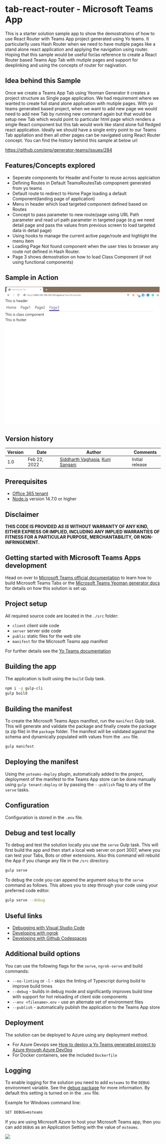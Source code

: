# tab-react-router - Microsoft Teams App

This is a starter solution  sample app to show the demostrations of how to use React Router with Teams App project generated using Yo teams. It particularlly uses Hash Router when we need to have mutiple pages like a stand alone react application and applying the navigation using router. Hoping that this sample would be useful for/as reference to create a React Router based Teams App Tab with mutiple pages and support for deeplinking and using the concepts of router for nagivation.

## Idea behind this Sample
 Once we create a Teams App Tab using Yeoman Generator it creates a project structure as Single page application.
We had requirement where we wanted to create full stand alone application with mutiple pages. With yo teams generated based project, when we want to add new page we would need to add new Tab by running new command again but that would be setup new Tab which would point to particular html page which renders a single React component but this tab would work like stand alone full fledged react application. Ideally we should have a single entry point to our Teams Tab appliation and then all other pages can be navigated using React Router concept. You can find the history behind this sample at below url

https://github.com/pnp/generator-teams/issues/284


## Features/Concepts explored

* Seperate components for Header and Footer to reuse across applciation
* Defining Routes in Default TeamsRoutesTab compopnent generated from yo teams
* Default route to redirect to Home Page loading a default Component(landing page of application)
* Menu in header which load targeted component defined based on Routes
* Concept to pass parameter to new route/page using URL Path parameter and read url path parameter in targeted page (e.g we need detail page and pass the values from previous screen to load targeted data in detail page)
* Using hooks to manage the current active page/route and highlight the menu item
* Loading Page Not found component when the user tries to browser any route not defined in Hash Router.
* Page 3 shows demostration on how to load Class Component (if not using functional components)

## Sample in Action
![Sample in Action](./assets/sampleinaction.gif)


## Version history

Version|Date|Author|Comments
-------|----|----|--------
1.0|Feb 22, 2022|[Siddharth Vaghasia](https://twitter.com/siddh_me), [Kunj Sangani](https://twitter.com/sanganikunj)|Initial release

## Prerequisites

* [Office 365 tenant](https://dev.office.com/sharepoint/docs/spfx/set-up-your-development-environment)
* [Node.js](https://nodejs.org) version 14.7.0 or higher

## Disclaimer

**THIS CODE IS PROVIDED *AS IS* WITHOUT WARRANTY OF ANY KIND, EITHER EXPRESS OR IMPLIED, INCLUDING ANY IMPLIED WARRANTIES OF FITNESS FOR A PARTICULAR PURPOSE, MERCHANTABILITY, OR NON-INFRINGEMENT.**


## Getting started with Microsoft Teams Apps development

Head on over to [Microsoft Teams official documentation](https://developer.microsoft.com/en-us/microsoft-teams) to learn how to build Microsoft Teams Tabs or the [Microsoft Teams Yeoman generator docs](https://github.com/PnP/generator-teams/docs) for details on how this solution is set up.

## Project setup

All required source code are located in the `./src` folder:

* `client` client side code
* `server` server side code
* `public` static files for the web site
* `manifest` for the Microsoft Teams app manifest

For further details see the [Yo Teams documentation](https://github.com/PnP/generator-teams/docs)

## Building the app

The application is built using the `build` Gulp task.

``` bash
npm i -g gulp-cli
gulp build
```

## Building the manifest

To create the Microsoft Teams Apps manifest, run the `manifest` Gulp task. This will generate and validate the package and finally create the package (a zip file) in the `package` folder. The manifest will be validated against the schema and dynamically populated with values from the `.env` file.

``` bash
gulp manifest
```

## Deploying the manifest

Using the `yoteams-deploy` plugin, automatically added to the project, deployment of the manifest to the Teams App store can be done manually using `gulp tenant:deploy` or by passing the `--publish` flag to any of the `serve` tasks.

## Configuration

Configuration is stored in the `.env` file.

## Debug and test locally

To debug and test the solution locally you use the `serve` Gulp task. This will first build the app and then start a local web server on port 3007, where you can test your Tabs, Bots or other extensions. Also this command will rebuild the App if you change any file in the `/src` directory.

``` bash
gulp serve
```

To debug the code you can append the argument `debug` to the `serve` command as follows. This allows you to step through your code using your preferred code editor.

``` bash
gulp serve --debug
```

## Useful links

* [Debugging with Visual Studio Code](https://github.com/pnp/generator-teams/blob/master/docs/docs/vscode.md)
* [Developing with ngrok](https://github.com/pnp/generator-teams/blob/master/docs/docs/ngrok.md)
* [Developing with Github Codespaces](https://github.com/pnp/generator-teams/blob/master/docs/docs/codespaces.md)

## Additional build options

You can use the following flags for the `serve`, `ngrok-serve` and build commands:

* `--no-linting` or `-l` - skips the linting of Typescript during build to improve build times
* `--debug` - builds in debug mode and significantly improves build time with support for hot reloading of client side components
* `--env <filename>.env` - use an alternate set of environment files
* `--publish` - automatically publish the application to the Teams App store

## Deployment

The solution can be deployed to Azure using any deployment method.

* For Azure Devops see [How to deploy a Yo Teams generated project to Azure through Azure DevOps](https://www.wictorwilen.se/blog/deploying-yo-teams-and-node-apps/)
* For Docker containers, see the included `Dockerfile`

## Logging

To enable logging for the solution you need to add `msteams` to the `DEBUG` environment variable. See the [debug package](https://www.npmjs.com/package/debug) for more information. By default this setting is turned on in the `.env` file.

Example for Windows command line:

``` bash
SET DEBUG=msteams
```

If you are using Microsoft Azure to host your Microsoft Teams app, then you can add `DEBUG` as an Application Setting with the value of `msteams`.

<img src="https://telemetry.sharepointpnp.com/teams-dev-samples/samples/teamspp-react-router" />